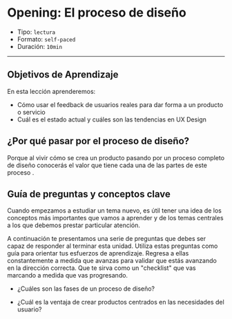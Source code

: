 # Opening: El proceso de diseño

- Tipo: `lectura`
- Formato: `self-paced`
- Duración: `10min`

***

## Objetivos de Aprendizaje

En esta lección aprenderemos:

- Cómo usar el feedback de usuarios reales para dar forma a un producto o servicio
- Cuál es el estado actual y cuáles son las tendencias en UX Design


## ¿Por qué pasar por el proceso de diseño?

Porque al vivir cómo se crea un producto pasando por un proceso completo de diseño conocerás el valor que tiene cada una de las partes de este proceso .

## Guía de preguntas y conceptos clave

Cuando empezamos a estudiar un tema nuevo, es útil tener una idea de los
conceptos más importantes que vamos a aprender y de los temas centrales
a los que debemos prestar particular atención.

A continuación te presentamos una serie de preguntas que debes ser capaz de
responder al terminar esta unidad. Utiliza estas preguntas como guía para
orientar tus esfuerzos de aprendizaje. Regresa a ellas constantemente a
medida que avanzas para validar que estás avanzando en la dirección correcta.
Que te sirva como un "checklist" que vas marcando a medida que vas progresando.

- ¿Cuáles son las fases de un proceso de diseño?

- ¿Cuál es la ventaja de crear productos centrados en las necesidades del usuario?
